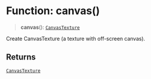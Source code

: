 # Function: canvas()

> **canvas**(): [`CanvasTexture`](../classes/CanvasTexture)

Create CanvasTexture (a texture with off-screen canvas).

## Returns

[`CanvasTexture`](../classes/CanvasTexture)
